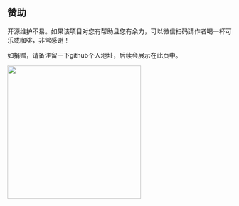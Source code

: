 <!--
 * @Author: tackchen
 * @Date: 2022-10-09 21:45:38
 * @Description: Coding something
-->
## 赞助

开源维护不易。如果该项目对您有帮助且您有余力，可以微信扫码请作者喝一杯可乐或咖啡，非常感谢！

如捐赠，请备注留一下github个人地址，后续会展示在此页中。

<img src='https://shiyix.cn/wx-pay.png' width='300'/>